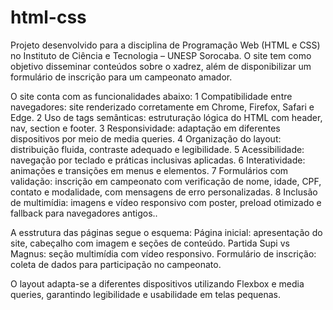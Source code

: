 # html-css
Projeto desenvolvido para a disciplina de Programação Web (HTML e CSS) no Instituto de Ciência e Tecnologia – UNESP Sorocaba. O site tem como objetivo disseminar conteúdos sobre o xadrez, além de disponibilizar um formulário de inscrição para um campeonato amador.

O site conta com as funcionalidades abaixo:
1 Compatibilidade entre navegadores: site renderizado corretamente em Chrome, Firefox, Safari e Edge.
2 Uso de tags semânticas: estruturação lógica do HTML com header, nav, section e footer.
3 Responsividade: adaptação em diferentes dispositivos por meio de media queries.
4 Organização do layout: distribuição fluida, contraste adequado e legibilidade.
5 Acessibilidade: navegação por teclado e práticas inclusivas aplicadas.
6 Interatividade: animações e transições em menus e elementos.
7 Formulários com validação: inscrição em campeonato com verificação de nome, idade, CPF, contato e modalidade, com mensagens de erro personalizadas.
8 Inclusão de multimídia: imagens e vídeo responsivo com poster, preload otimizado e fallback para navegadores antigos..

A esstrutura das páginas segue o esquema:
Página inicial: apresentação do site, cabeçalho com imagem e seções de conteúdo.
Partida Supi vs Magnus: seção multimídia com vídeo responsivo.
Formulário de inscrição: coleta de dados para participação no campeonato.

O layout adapta-se a diferentes dispositivos utilizando Flexbox e media queries, garantindo legibilidade e usabilidade em telas pequenas.